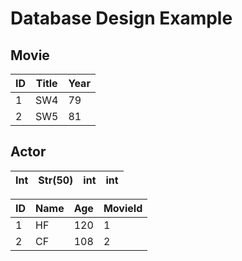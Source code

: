# Database Design Example

## Movie

|ID|Title|Year|
|---|---|---|
|1|SW4|79|
|2|SW5|81|


## Actor

|Int|Str(50)|int|int|
|---|---|---|---|

|ID|Name|Age|MovieId|
|---|---|---|---|
|1|HF|120|1|
|2|CF|108|2|